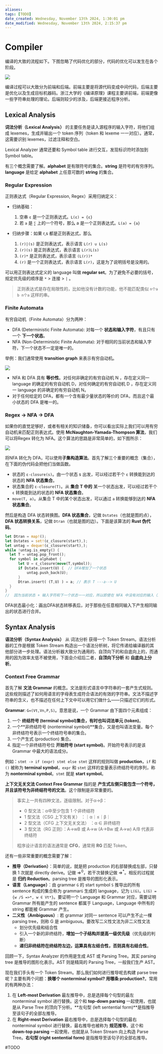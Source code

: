 ```yaml
---
aliases: 
tags: [TODO]
date_created: Wednesday, November 13th 2024, 1:30:01 pm
date_modified: Wednesday, November 13th 2024, 2:15:37 pm
---
```


# Compiler

编译的大致的流程如下。下图忽略了代码优化的部分，代码的优化可以发生在各个阶段。

![](../../static/drawio/compiler.drawio.png)

编译过程可以大致分为前端和后端。前端主要是将源代码变成中间代码，后端主要是优化以及生成目标机器码。浙江大学的《编译原理》课程主要讲前端，前端更像一些字符串处理的理论。后端则较少的涉及，后端更接近程序分析。

## Lexical Analysis

**词法分析（Lexical Analysis）** 的主要任务是读入源程序的输入字符，将他们组成 lexemes，生成并输出一个 token 序列（token 和 lexeme 一一对应）。通常，这需要识别 lexemes，过滤注释和空白。

Lexical Analyzer 通常还要和 Symbol table 进行交互，发现标识符时添加到 Symbol table。

有三个概念需要了解。**alphabet** 是有限符号的集合。**string** 是符号的有穷序列。**language** 是给定 **alphabet** 上任意可数的 **string** 的集合。

### Regular Expression

正则表达式（Regular Expression, Regex）采用归纳定义：

- 归纳基础：

  1. 空串 `ε` 是一个正则表达式。`L(ε) = {ε}`
  2. 若 `a` 是 `∑` 上的一个符号，那么 a 是一个正则表达式。`L(a) = {a}`

- 归纳步骤：如果 r,s 都是正则表达式，那么

  1. `(r)|(s)` 是正则表达式，表示语言 `L(r) ∪ L(s)`
  2. `(r)(s)` 是正则表达式，表示语言 `L(r)L(s)`
  3. `(r)*` 是正则表达式，表示语言 `(L(r))*`
  4. `(r)` 是一个正则表达式，表示语言 `L(r)`，这是为了说明括号是没用的。

可以用正则表达式定义的 language 叫做 **regular set**。为了避免不必要的括号，规定优先级的顺序是 `*` > 连接 > `|` 。

> 正则表达式是存在局限性的，比如他没有计数的功能，他不能匹配类似 `n个a b n个a` 这样的串。

### Finite Automata 

有穷自动机（Finite Automata）分为两种：

- DFA (Deterministic Finite Automata): 对每一个 **状态和输入字符**，有且只有一个 **下一个状态**。
- NFA (Non-Deterministic Finite Automata): 对于相同的当前状态和输入字符，下一个状态不一定是唯一的。

举例：我们通常使用 **transition graph** 来表示有穷自动机。

![](../../static/image-20210805193358750.png)

- NFA 和 DFA 具有 **等价性**。对任何非确定的有穷自动机 N ，存在定义同一 language 的确定的有穷自动机 D，对任何确定的有穷自动机 D ，存在定义同一 language 的非确定的有穷自动机 N。
- 对于任何给定的 DFA，都有一个含有最少量状态的等价的 DFA，而且这个最小状态的 DFA 是唯一的。

### Regex -> NFA -> DFA

如果你的直觉足够好，或者有相关的知识储备，你可以看出实际上我们可以用有穷自动机来匹配正则表达式。使用 **McNaughton-Yamada-Thompson 算法**，我们可以将Regex 转化为 NFA。这个算法的思路是非常简单的，如下图所示：

![](../../static/Pasted%20image%2020240323190156.png)

将NFA 转化为 DFA，可以使用**子集构造算法**。首先了解三个重要的概念（集合），在下面的伪代码会把他们当做函数。

- 状态的 `ε-closure(s)`。由一个状态 s 出发，可以经过若干个 `ε` 转换能到达的状态的 **NFA 状态集合**。
- 状态集合的 `ε-closure(T)`。从 **集合 T 中的** 某一个状态出发，可以经过若干个 `ε` 转换能到达的状态的 **NFA 状态集合**。
- `move(T, a)`。从集合 T 中的某个状态出发，可以通过 `a` 转换能够到达的 **NFA 状态集合**。

然后是构造 DFA 状态转换图。**DFA 状态集合**，记做 `Dstates`（也就是图的点），**DFA 状态转换关系**，记做 `Dtran`（也就是图的边）。下面是该算法的 **Rust 伪代码**。

```rust
let Dtran = map!();
let Dstates = set!(ε_closure(start),);
let untag = deque!(ε_closure(start),);
while !untag.is_empty() {
  let T = untag.pop_front();
  for symbol in alphabet {
      let U = ε_closure(move(T,symbol));
      if Dstate.insert(U) {  // DFA增加了一个状态
          untag.push_back(U);
      }
      Dtran.insert( (T,U) ) = a; // 表示 T ---a--> U
  }
}
//  因为当前状态 + 输入字符和下一个状态一一对应，所以即使在 NFA 中没有对应的输入（即下一个状态是空集），DFA 中也应该创建一个状态来表示这个空状态。
```

DFA状态最小化：画出DFA状态转移表后，对于那些在任意相同输入下产生相同输出的状态进行合并。

## Syntax Analysis

**语法分析（Syntax Analysis）** 从 词法分析 获得一个 Token Stream。语法分析器的工作是根据 Token Stream 构造出一个语法分析树，将它传递给编译器的其他部分进一步处理。语法分析器大致分为通用的、自顶向下的和自底向上的，而通用的因为效率太低不被使用，下面会介绍后二者，**自顶向下分析** 和 **自底向上分析**。

### Context Free Grammar

首先了解 **文法 Grammar** 的概念。文法是形式语言中字符串的一套产生式规则。这些规则描述了如何用语言的字母表生成符合语法的有效的字符串。文法不描述字符串的含义，也不描述在任何上下文中可以用它们做什么——只描述它们的形式。

**Grammar**: `G=(Vt,Vn,P,S)`。意思是说，一个 Grammar 由下面四个元素组成：

1. 一个 **终结符号 (terminal symbol)**集合，有时也叫**词法单元 (token)**。
2. 一个**非终结符号 (nonterminal symbol)**集合，又是也叫语法变量。每个非终结符号表示一个终结符号串的集合。
3. 一个产生式 (production) 集合。
4. 指定一个非终结符号位 **开始符号 (start symbol)**。开始符号表示的是该 Grammar 中最大的语法成分。

例如：`stmt -> if (expr) stmt else stmt` 这样的规则叫做 **production**，`if` 和 `()` 被称为 **terminal symbol**，`expr` 和 `stmt` 这样的变量表示终结符号的序列，称为 **nonterminal symbol**。`stmt` 就是 **start symbol**。

**上下文无关文法 Context Free Grammar** 指的是 **产生式左侧只能包含一个符号，并且该符号为非终结符号的文法**。这个限制是非常重要的。

> 事实上一共有四种文法，逐级限制。对于α→β：
> 
> - 0 型文法：α中至少包含 1 个非终结符
> - 1 型文法（CSG 上下文有关） ：｜α｜≤｜β｜
> - 2 型文法（CFG 上下文无关文法） ：α ∈ 非终结符
> - 3 型文法（RG 正则）：A→wB 或 A→w (A→Bw 或 A→w) A/B 代表非终结符
> 
> 程序设计语言的语法通常是 **CFG**，通常用 **RG** 匹配 Token。

还有一些非常重要的概念需要了解：

- **推导（Derivation）**：简单的说，就是把 production 的右部替换成左部，只替换 1 次就是 directly derive。记做 $\Rightarrow^0$，若干次替换记做 $\Rightarrow^*$。相反的过程就是 **归约 Reduction**。parsing tree 是推导的图形化表示。
- **语言（Language）**：由 grammar `G` 的 start symbol `S` 推导出的所有 sentence 构成的集合称为 grammar`G` 生成的 language，记为 `L(G)`。`L(G) = {w /S =>*, w ∈ Vt*}`。要证明一个 Language 和 Grammar 对应，需要证明 Grammar 所有能产生的 sentence 都属于 Language，Language 中所有的 string 都能被 Grammar 产生。
- **二义性（Ambiguous）**: 若 grammar 对同一 sentence 可以产生不止一棵 parsing tree，则称 G 是 ambiguous。要改写二义性文法为非二义性文法
  - 划分优先级和结合性
  - 引入一个新的非终结符，**增加一个子结构并提高一级优先级**（优先级的判断）
  - **递归非终结符在终结符左边，运算具有左结合性，否则具有右结合性**。

回顾一下，Syntax Analyzer 的作用是生成 AST 或 Parsing Tree。其实 parsing tree 是推导的图形化表示。AST 则是精简的 Parsing Tree，一般我们生产 AST。

现在我们手头有一个 Token Stream。那么我们如何进行推导呢去构建 parse tree 呢？主要有两个问题：**换哪个 nonterminal symbol? 用哪条 production?**。常用的有两种办法：

1. 在 **Left-most Derivation** 最左推导中，总是选择每个句型的最左 nonterminal symbol 进行替换。这个和 **top-down parsing** 一起使用，也就是从 Parse Tree 的顶向下分析。**左句型 (left sentential form)**是指推导至该句子的全部左推导。
2. 在 **Right-most Derivation** 最右推导中，总是选择每个句型的最右 nonterminal symbol 进行替换，最右推导也被称为 **规范推导**。这个和 **down-top parsing** 一起使用，也就是从 Token Stream 向上构造 Parse Tree。**右句型 (right sentential form)** 是指推导至该句子的全部右推导。

#TODO 
